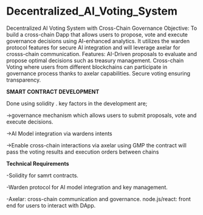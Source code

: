 # Decentralized_AI_Voting_System
Decentralized AI Voting System with Cross-Chain Governance 
Objective: To build a cross-chain Dapp that allows users to propose, vote and execute governance decisions using AI-enhanced analytics. It utilizes the warden protocol features for secure AI integration and will leverage axelar for crosss-chain communication.
Features: 
AI-Driven proposals to evaluate and propose optimal decisions such as treasury management. 
Cross-chain Voting where users from different blockchains can participate in governance process thanks to axelar capabilities.
Secure voting ensuring transparency.

**SMART CONTRACT DEVELOPMENT**

Done using solidity .
key factors in the development are;

->governance mechanism which allows users to submit proposals, vote and execute decisions.

->AI Model integration via wardens intents

->Enable cross-chain interactions via axelar using GMP  the contract will pass the voting results and execution orders between chains

**Technical Requirements**

-Solidity for samrt contracts.

-Warden protocol for AI model integration and key management.

-Axelar: cross-chain communication and governance.
node.js/react: front end for users to interact with DApp.
